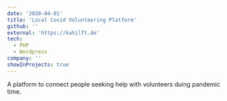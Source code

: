 ```yaml
---
date: '2020-04-01'
title: 'Local Covid Volunteering Platform'
github: ''
external: 'https://kahilft.de'
tech:
  - PHP
  - Wordpress
company: ''
showInProjects: true
---
```


A platform to connect people seeking help with volunteers duing pandemic time.
